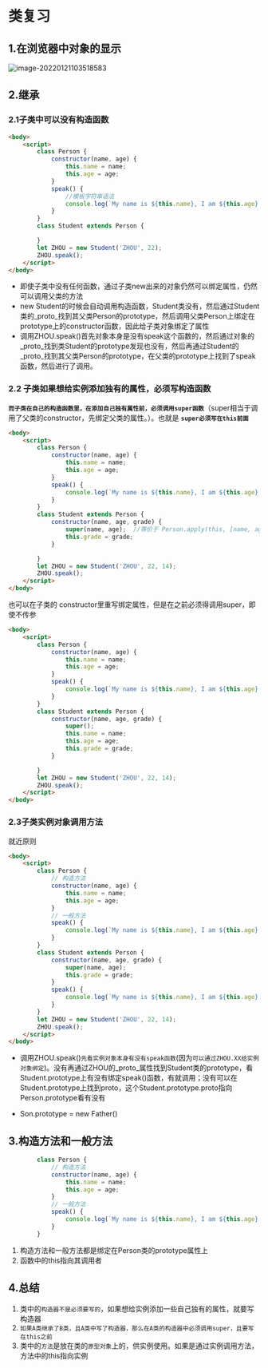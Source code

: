 # 类复习

## 1.在浏览器中对象的显示

![image-20220121103518583](C:\Users\zayn\AppData\Roaming\Typora\typora-user-images\image-20220121103518583.png)

## 2.继承

### 2.1子类中可以没有构造函数

``` html
<body>
    <script>
        class Person {
            constructor(name, age) {
                this.name = name;
                this.age = age;
            }
            speak() {
                //模板字符串语法
                console.log(`My name is ${this.name}, I am ${this.age} years old`);
            }
        }
        class Student extends Person {

        }
        let ZHOU = new Student('ZHOU', 22);
        ZHOU.speak();
    </script>
</body>
```

- 即使子类中没有任何函数，通过子类new出来的对象仍然可以绑定属性，仍然可以调用父类的方法
- new Student的时候会自动调用构造函数，Student类没有，然后通过Student类的_proto_找到其父类Person的prototype，然后调用父类Person上绑定在prototype上的constructor函数，因此给子类对象绑定了属性
- 调用ZHOU.speak()首先对象本身是没有speak这个函数的，然后通过对象的_proto_找到类Student的prototype发现也没有，然后再通过Student的_proto_找到其父类Person的prototype，在父类的prototype上找到了speak函数，然后进行了调用。

### 2.2 子类如果想给实例添加独有的属性，必须写构造函数

**`而子类在自己的构造函数里，在添加自己独有属性前，必须调用super函数`**（super相当于调用了父类的constructor，先绑定父类的属性。）。也就是 **`super必须写在this前面`**

``` html
<body>
    <script>
        class Person {
            constructor(name, age) {
                this.name = name;
                this.age = age;
            }
            speak() {
                console.log(`My name is ${this.name}, I am ${this.age} years old`);
            }
        }
        class Student extends Person {
            constructor(name, age, grade) {
                super(name, age);  //等价于 Person.apply(this, [name, age]) constructor里的this指向实例对象，因为是通过实例对象调用的
                this.grade = grade;
            }

        }
        let ZHOU = new Student('ZHOU', 22, 14);
        ZHOU.speak();
    </script>
</body>
```

也可以在子类的 constructor里重写绑定属性，但是在之前必须得调用super，即使不传参

``` html
<body>
    <script>
        class Person {
            constructor(name, age) {
                this.name = name;
                this.age = age;
            }
            speak() {
                console.log(`My name is ${this.name}, I am ${this.age} years old`);
            }
        }
        class Student extends Person {
            constructor(name, age, grade) {
                super();
                this.name = name;
                this.age = age;
                this.grade = grade;
            }

        }
        let ZHOU = new Student('ZHOU', 22, 14);
        ZHOU.speak();
    </script>
</body>
```

### 2.3子类实例对象调用方法

就近原则

``` html
<body>
    <script>
        class Person {
            // 构造方法
            constructor(name, age) {
                this.name = name;
                this.age = age;
            }
            // 一般方法
            speak() {
                console.log(`My name is ${this.name}, I am ${this.age} years old`);
            }
        }
        class Student extends Person {
            constructor(name, age, grade) {
                super(name, age);
                this.grade = grade;
            }
            speak() {
                console.log(`My name is ${this.name}, I am ${this.age} years old, I study in ${this.grade}`);
            }
        }
        let ZHOU = new Student('ZHOU', 22, 14);
        ZHOU.speak();
    </script>
</body>
```

- 调用ZHOU.speak()`先看实例对象本身有没有speak函数`(因为`可以通过ZHOU.XX给实例对象绑定`)。没有再通过ZHOU的_proto_属性找到Student类的prototype，看Student.prototype上有没有绑定speak()函数，有就调用；没有可以在Student.prototype上找到proto，这个Student.prototype.proto指向Person.prototype看有没有

- Son.prototype = new Father()

  

## 3.构造方法和一般方法

``` javascript
        class Person {
            // 构造方法
            constructor(name, age) {
                this.name = name;
                this.age = age;
            }
            // 一般方法
            speak() {
                console.log(`My name is ${this.name}, I am ${this.age} years old`);
            }
        }
```

1. 构造方法和一般方法都是绑定在Person类的prototype属性上
2. 函数中的this指向其调用者

## 4.总结

1. 类中的`构造器不是必须要写的`，如果想给实例添加一些自己独有的属性，就要写构造器
2. `如果A类继承了B类，且A类中写了构造器，那么在A类的构造器中必须调用super，且要写在this之前`
3. 类中的`方法`是放在类的`原型对象`上的，供实例使用。如果是通过实例调用方法，方法中的this指向实例